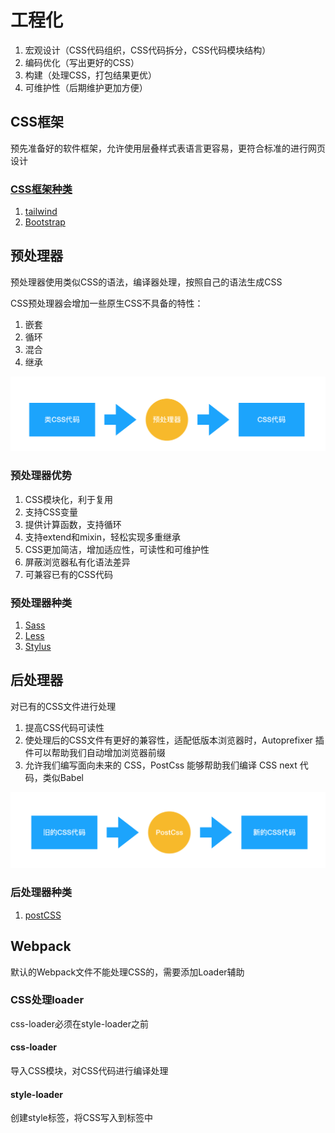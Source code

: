 # 工程化
1. 宏观设计（CSS代码组织，CSS代码拆分，CSS代码模块结构）
2. 编码优化（写出更好的CSS）
3. 构建（处理CSS，打包结果更优）
4. 可维护性（后期维护更加方便）

## CSS框架

预先准备好的软件框架，允许使用层叠样式表语言更容易，更符合标准的进行网页设计

### [CSS框架种类](https://cloud.tencent.com/developer/article/1572146?from=article.detail.1793543)

1. [tailwind](https://www.tailwindcss.cn/)
2. [Bootstrap](https://www.bootcss.com/)

## 预处理器

预处理器使用类似CSS的语法，编译器处理，按照自己的语法生成CSS

CSS预处理器会增加一些原生CSS不具备的特性：
1. 嵌套
2. 循环
3. 混合
4. 继承

![预处理器](assets/08-预处理器.jpg)

### 预处理器优势

1. CSS模块化，利于复用
2. 支持CSS变量
3. 提供计算函数，支持循环
4. 支持extend和mixin，轻松实现多重继承
5. CSS更加简洁，增加适应性，可读性和可维护性
6. 屏蔽浏览器私有化语法差异
7. 可兼容已有的CSS代码

### 预处理器种类

1. [Sass](https://sass-lang.com/)
2. [Less](https://less.bootcss.com/)
3. [Stylus](https://www.stylus-lang.cn/)

## 后处理器

对已有的CSS文件进行处理

1. 提高CSS代码可读性
2. 使处理后的CSS文件有更好的兼容性，适配低版本浏览器时，Autoprefixer 插件可以帮助我们自动增加浏览器前缀
3. 允许我们编写面向未来的 CSS，PostCss 能够帮助我们编译 CSS next 代码，类似Babel

![后处理器](assets/08-后处理器.png)

### 后处理器种类

1. [postCSS](https://www.postcss.com.cn/)

## Webpack

默认的Webpack文件不能处理CSS的，需要添加Loader辅助

### CSS处理loader

css-loader必须在style-loader之前

#### css-loader

导入CSS模块，对CSS代码进行编译处理

#### style-loader

创建style标签，将CSS写入到标签中
